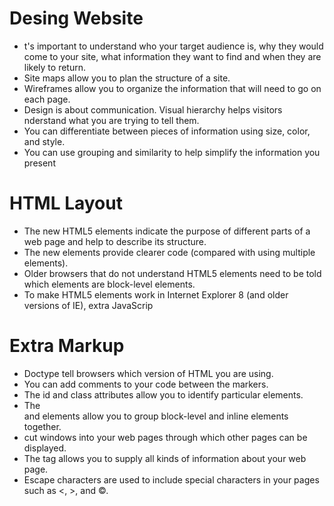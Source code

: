 # Desing Website
- t's important to understand who your target audience  is, why they would come to your site, what information they want to find and when they are likely to return.
- Site maps allow you to plan the structure of a site. 
- Wireframes allow you to organize the information that will need to go on each page.
- Design is about communication. Visual hierarchy helps visitors nderstand what you are trying to tell them.
- You can differentiate between pieces of information  using size, color, and style. 
- You can use grouping and similarity to help simplify the information you present

# HTML Layout
- The new HTML5 elements indicate the purpose of different parts of a web page and help to describe its structure.
- The new elements provide clearer code (compared  with using multiple <div> elements).
- Older browsers that do not understand HTML5 elements need to be told which elements are block-level elements.
- To make HTML5 elements work in Internet Explorer 8 (and older versions of IE), extra JavaScrip

# Extra Markup
- Doctype tell browsers which version of HTML you are using.
- You can add comments to your code between the <!-- and --> markers.    
- The id and class attributes allow you to identify particular elements.
- The <div> and <span> elements allow you to group block-level and inline elements together.
- <iframes> cut windows into your web pages through which other pages can be displayed.
- The <meta> tag allows you to supply all kinds of information about your web page.
- Escape characters are used to include special characters in your pages such as <, >, and ©.
